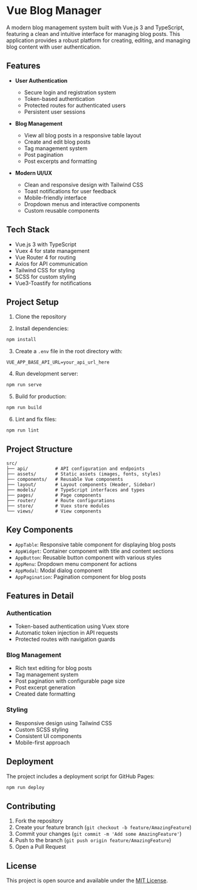 # Vue Blog Manager

A modern blog management system built with Vue.js 3 and TypeScript, featuring a clean and intuitive interface for managing blog posts. This application provides a robust platform for creating, editing, and managing blog content with user authentication.

## Features

- **User Authentication**
  - Secure login and registration system
  - Token-based authentication
  - Protected routes for authenticated users
  - Persistent user sessions

- **Blog Management**
  - View all blog posts in a responsive table layout
  - Create and edit blog posts
  - Tag management system
  - Post pagination
  - Post excerpts and formatting

- **Modern UI/UX**
  - Clean and responsive design with Tailwind CSS
  - Toast notifications for user feedback
  - Mobile-friendly interface
  - Dropdown menus and interactive components
  - Custom reusable components

## Tech Stack

- Vue.js 3 with TypeScript
- Vuex 4 for state management
- Vue Router 4 for routing
- Axios for API communication
- Tailwind CSS for styling
- SCSS for custom styling
- Vue3-Toastify for notifications

## Project Setup

1. Clone the repository

2. Install dependencies:
```bash
npm install
```

3. Create a `.env` file in the root directory with:
```env
VUE_APP_BASE_API_URL=your_api_url_here
```

4. Run development server:
```bash
npm run serve
```

5. Build for production:
```bash
npm run build
```

6. Lint and fix files:
```bash
npm run lint
```

## Project Structure

```
src/
├── api/          # API configuration and endpoints
├── assets/       # Static assets (images, fonts, styles)
├── components/   # Reusable Vue components
├── layout/       # Layout components (Header, Sidebar)
├── models/       # TypeScript interfaces and types
├── pages/        # Page components
├── router/       # Route configurations
├── store/        # Vuex store modules
└── views/        # View components
```

## Key Components

- `AppTable`: Responsive table component for displaying blog posts
- `AppWidget`: Container component with title and content sections
- `AppButton`: Reusable button component with various styles
- `AppMenu`: Dropdown menu component for actions
- `AppModal`: Modal dialog component
- `AppPagination`: Pagination component for blog posts

## Features in Detail

### Authentication
- Token-based authentication using Vuex store
- Automatic token injection in API requests
- Protected routes with navigation guards

### Blog Management
- Rich text editing for blog posts
- Tag management system
- Post pagination with configurable page size
- Post excerpt generation
- Created date formatting

### Styling
- Responsive design using Tailwind CSS
- Custom SCSS styling
- Consistent UI components
- Mobile-first approach

## Deployment

The project includes a deployment script for GitHub Pages:

```bash
npm run deploy
```

## Contributing

1. Fork the repository
2. Create your feature branch (`git checkout -b feature/AmazingFeature`)
3. Commit your changes (`git commit -m 'Add some AmazingFeature'`)
4. Push to the branch (`git push origin feature/AmazingFeature`)
5. Open a Pull Request

## License

This project is open source and available under the [MIT License](LICENSE).
